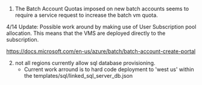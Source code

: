 1. The Batch Account Quotas imposed on new batch accounts seems to require a service request to increase the batch vm quota.

4/14 Update: Possible work around by making use of User Subscription pool allocation.  This means that the VMS are deployed directly to the subscription.  

https://docs.microsoft.com/en-us/azure/batch/batch-account-create-portal


2. not all regions currently allow sql database provisioning.
    - Current work arround is to hard code deployment to 'west us' within the templates/sql/linked_sql_server_db.json

